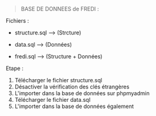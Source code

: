 > BASE DE DONNEES de FREDI :

Fichiers :

- structure.sql         -->    (Strcture) 
- data.sql          -->    (Données) 

- fredi.sql         -->    (Structure + Données) 


Etape :
<ol>
  <li>Télécharger le fichier structure.sql </li>
  <li>Désactiver la vérification des clés étrangères</li>
  <li>L'importer dans la base de données sur phpmyadmin </li>
  <li>Télécharger le fichier data.sql </li>
  <li>L'importer dans la base de données également</li>

<ol>


